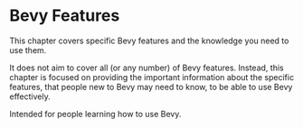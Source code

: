 # Bevy Features

This chapter covers specific Bevy features and the knowledge you need to use them.

It does not aim to cover all (or any number) of Bevy features. Instead, this chapter
is focused on providing the important information about the specific features, that
people new to Bevy may need to know, to be able to use Bevy effectively.

Intended for people learning how to use Bevy.

